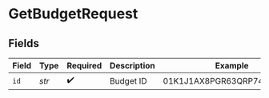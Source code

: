 # GetBudgetRequest


## Fields

| Field                      | Type                       | Required                   | Description                | Example                    |
| -------------------------- | -------------------------- | -------------------------- | -------------------------- | -------------------------- |
| `id`                       | *str*                      | :heavy_check_mark:         | Budget ID                  | 01K1J1AX8PGR63QRP7423NY008 |